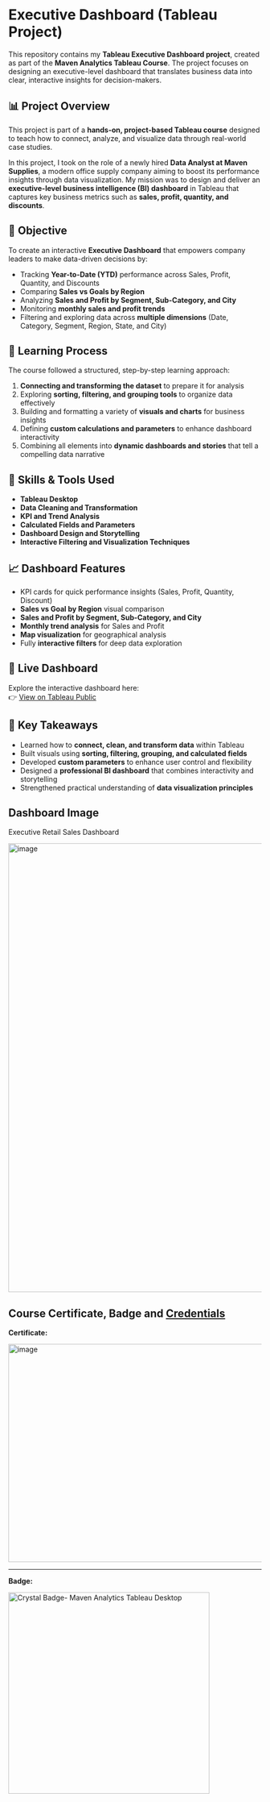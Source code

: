 # Executive Dashboard (Tableau Project)

This repository contains my **Tableau Executive Dashboard project**, created as part of the **Maven Analytics Tableau Course**. The project focuses on designing an executive-level dashboard that translates business data into clear, interactive insights for decision-makers.  

## 📊 Project Overview  
This project is part of a **hands-on, project-based Tableau course** designed to teach how to connect, analyze, and visualize data through real-world case studies.  

In this project, I took on the role of a newly hired **Data Analyst at Maven Supplies**, a modern office supply company aiming to boost its performance insights through data visualization. My mission was to design and deliver an **executive-level business intelligence (BI) dashboard** in Tableau that captures key business metrics such as **sales, profit, quantity, and discounts**.

## 🎯 Objective  
To create an interactive **Executive Dashboard** that empowers company leaders to make data-driven decisions by:  
- Tracking **Year-to-Date (YTD)** performance across Sales, Profit, Quantity, and Discounts  
- Comparing **Sales vs Goals by Region**  
- Analyzing **Sales and Profit by Segment, Sub-Category, and City**  
- Monitoring **monthly sales and profit trends**  
- Filtering and exploring data across **multiple dimensions** (Date, Category, Segment, Region, State, and City)

## 🧩 Learning Process  
The course followed a structured, step-by-step learning approach:  
1. **Connecting and transforming the dataset** to prepare it for analysis  
2. Exploring **sorting, filtering, and grouping tools** to organize data effectively  
3. Building and formatting a variety of **visuals and charts** for business insights  
4. Defining **custom calculations and parameters** to enhance dashboard interactivity  
5. Combining all elements into **dynamic dashboards and stories** that tell a compelling data narrative  

## 🧠 Skills & Tools Used  
- **Tableau Desktop**  
- **Data Cleaning and Transformation**  
- **KPI and Trend Analysis**  
- **Calculated Fields and Parameters**  
- **Dashboard Design and Storytelling**  
- **Interactive Filtering and Visualization Techniques**

## 📈 Dashboard Features  
- KPI cards for quick performance insights (Sales, Profit, Quantity, Discount)  
- **Sales vs Goal by Region** visual comparison  
- **Sales and Profit by Segment, Sub-Category, and City**  
- **Monthly trend analysis** for Sales and Profit  
- **Map visualization** for geographical analysis  
- Fully **interactive filters** for deep data exploration  

## 🔗 Live Dashboard  
Explore the interactive dashboard here:  
👉 [View on Tableau Public](https://public.tableau.com/app/profile/crystal.dsouza3128/viz/CrystalTableauDashboard/ExecutiveDashboard)

## 🏁 Key Takeaways  
- Learned how to **connect, clean, and transform data** within Tableau  
- Built visuals using **sorting, filtering, grouping, and calculated fields**  
- Developed **custom parameters** to enhance user control and flexibility  
- Designed a **professional BI dashboard** that combines interactivity and storytelling  
- Strengthened practical understanding of **data visualization principles**

## Dashboard Image
Executive Retail Sales Dashboard

<img width="941" height="891" alt="image" src="https://github.com/user-attachments/assets/0d71005f-b5b6-4196-912f-a8e023e5f9a6" />

## Course Certificate, Badge and [Credentials](https://certificates.mavenanalytics.io/9e04b263-4141-4c42-b60e-2d56c4b75637#acc.Gju0hdo5)

**Certificate:**

<img width="600" height="433" alt="image" src="https://github.com/user-attachments/assets/1525ec75-180a-4722-b623-12decacb786e" />

---

**Badge:** 

<img width="400" height="400" alt="Crystal Badge- Maven Analytics Tableau Desktop" src="https://github.com/user-attachments/assets/a91ec505-a8fc-4b92-9640-0386a4105ee1" />

